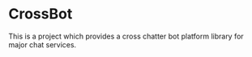 # CrossBot
This is a project which provides a cross chatter bot platform library for major chat services.
